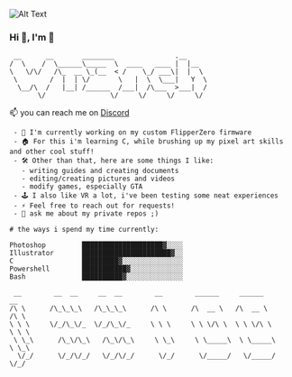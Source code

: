 ![Alt Text](https://i.imgur.com/wCYf7L2.png)

### Hi 👋, I'm 🔧
```
 __      __       ________               .__                  
/  \    /  \______\_____  \  ____   ____ |  |__               
\   \/\/   /\_  __ \_(__  < /    \_/ ___\|  |  \              
 \        /  |  | \/       \   |  \  \___|   Y  \             
  \__/\  /   |__| /______  /___|  /\___  >___|  /             
       \/                \/     \/     \/     \/              
```  

📫 you can reach me on [Discord](https://discord.com/users/875367612001943583)  
                                     

``` 
 - 🔧 I'm currently working on my custom FlipperZero firmware
 - 🏠 For this i'm learning C, while brushing up my pixel art skills and other cool stuff!
 - 🛠️ Other than that, here are some things I like:
   - writing guides and creating documents
   - editing/creating pictures and videos
   - modify games, especially GTA
 - 🕹️ I also like VR a lot, i've been testing some neat experiences
 - ⚡ Feel free to reach out for requests!
 - 💾 ask me about my private repos ;)
```
```
# the ways i spend my time currently:
```
```text
Photoshop         ████████████████████▓░░░░
Illustrator       ██████████████████████▓░░
C                 █████████▓░░░░░░░░░░░░░░░
Powershell        ███████████▓░░░░░░░░░░░░░
Bash              ██████████▓░░░░░░░░░░░░░░
```
```
 __        __  __     __  __        __        ______     ______        __    
/\ \      /\_\_\_\   /\_\_\_\      /\ \      /\  __ \   /\  __ \      /\ \   
\ \ \     \/_/\_\/_  \/_/\_\/_     \ \ \     \ \ \/\ \  \ \ \/\ \     \ \ \  
 \ \_\      /\_\/\_\   /\_\/\_\     \ \_\     \ \_____\  \ \_____\     \ \_\ 
  \/_/      \/_/\/_/   \/_/\/_/      \/_/      \/_____/   \/_____/      \/_/ 
                                                                            
```


<!--
**wrenchathome/wrenchathome** is a ✨ _special_ ✨ repository because its `README.md` (this file) appears on your GitHub profile.
### Hi there 👋
<br />

Here are some ideas to get you started:

- 🔭 I’m currently working on ...
- 🌱 I’m currently learning ...
- 👯 I’m looking to collaborate on ...
- 🤔 I’m looking for help with ...
- 💬 Ask me about ...
- 📫 How to reach me: ...
- 😄 Pronouns: ...
- ⚡ Fun fact: ...
-->
